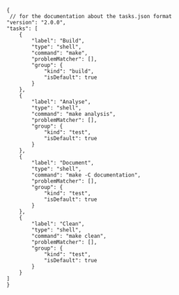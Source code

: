 ##  
    {
     // for the documentation about the tasks.json format
    "version": "2.0.0",
    "tasks": [
        {
            "label": "Build",
            "type": "shell",
            "command": "make",
            "problemMatcher": [],
            "group": {
                "kind": "build",
                "isDefault": true
            }
        },
        {
            "label": "Analyse",
            "type": "shell",
            "command": "make analysis",
            "problemMatcher": [],
            "group": {
                "kind": "test",
                "isDefault": true
            }
        },
        {
            "label": "Document",
            "type": "shell",
            "command": "make -C documentation",
            "problemMatcher": [],
            "group": {
                "kind": "test",
                "isDefault": true
            }
        },
        {
            "label": "Clean",
            "type": "shell",
            "command": "make clean",
            "problemMatcher": [],
            "group": {
                "kind": "test",
                "isDefault": true
            }
        }
    ]
    }
